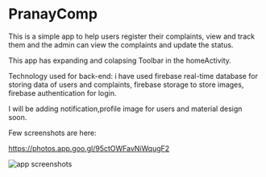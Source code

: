 # PranayComp

This is a simple app to help users register their complaints, view and track them
and the admin can view the complaints and update the status.

This app has expanding and colapsing Toolbar in the homeActivity.

Technology used for back-end:
i have used firebase real-time database for storing data of users and complaints, firebase storage to store images,
firebase authentication for login.

I will be adding notification,profile image for users and material design soon.

Few screenshots are here:

https://photos.app.goo.gl/95ctOWFavNiWqugF2

![app screenshots](https://user-images.githubusercontent.com/20511163/40021637-07d2e4d0-57e3-11e8-81e7-48c629685244.png)
